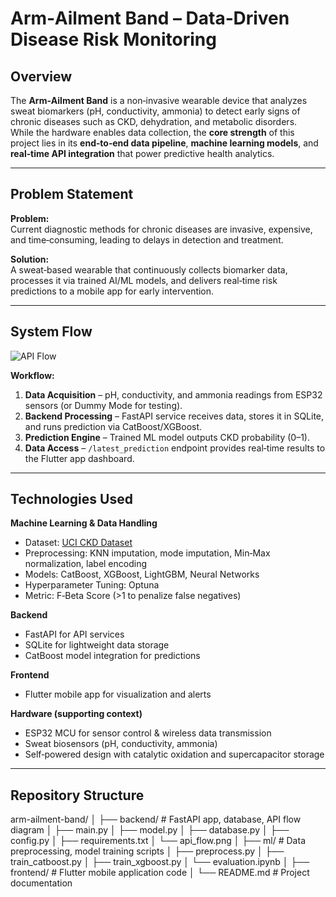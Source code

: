 # Arm‑Ailment Band – Data‑Driven Disease Risk Monitoring

## Overview
The **Arm‑Ailment Band** is a non‑invasive wearable device that analyzes sweat biomarkers (pH, conductivity, ammonia) to detect early signs of chronic diseases such as CKD, dehydration, and metabolic disorders.  
While the hardware enables data collection, the **core strength** of this project lies in its **end‑to‑end data pipeline**, **machine learning models**, and **real‑time API integration** that power predictive health analytics.

---

## Problem Statement
**Problem:**  
Current diagnostic methods for chronic diseases are invasive, expensive, and time‑consuming, leading to delays in detection and treatment.

**Solution:**  
A sweat‑based wearable that continuously collects biomarker data, processes it via trained AI/ML models, and delivers real‑time risk predictions to a mobile app for early intervention.

---

## System Flow
![API Flow](backend/api_flow.png)

**Workflow:**
1. **Data Acquisition** – pH, conductivity, and ammonia readings from ESP32 sensors (or Dummy Mode for testing).
2. **Backend Processing** – FastAPI service receives data, stores it in SQLite, and runs prediction via CatBoost/XGBoost.
3. **Prediction Engine** – Trained ML model outputs CKD probability (0–1).
4. **Data Access** – `/latest_prediction` endpoint provides real‑time results to the Flutter app dashboard.

---

## Technologies Used

**Machine Learning & Data Handling**
- Dataset: [UCI CKD Dataset](https://archive.ics.uci.edu/dataset/336/chronic+kidney+disease)  
- Preprocessing: KNN imputation, mode imputation, Min‑Max normalization, label encoding  
- Models: CatBoost, XGBoost, LightGBM, Neural Networks  
- Hyperparameter Tuning: Optuna  
- Metric: F‑Beta Score (>1 to penalize false negatives)

**Backend**
- FastAPI for API services  
- SQLite for lightweight data storage  
- CatBoost model integration for predictions  

**Frontend**
- Flutter mobile app for visualization and alerts  

**Hardware (supporting context)**
- ESP32 MCU for sensor control & wireless data transmission  
- Sweat biosensors (pH, conductivity, ammonia)  
- Self‑powered design with catalytic oxidation and supercapacitor storage  

---

## Repository Structure

arm-ailment-band/
│
├── backend/ # FastAPI app, database, API flow diagram
│ ├── main.py
│ ├── model.py
│ ├── database.py
│ ├── config.py
│ ├── requirements.txt
│ └── api_flow.png
│
├── ml/ # Data preprocessing, model training scripts
│ ├── preprocess.py
│ ├── train_catboost.py
│ ├── train_xgboost.py
│ └── evaluation.ipynb
│
├── frontend/ # Flutter mobile application code
│
└── README.md # Project documentation


